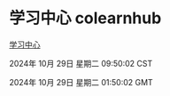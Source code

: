# 学习中心 colearnhub
[学习中心](http://219.139.197.74:56308/colearnhub/)

2024年 10月 29日 星期二 09:50:02 CST

2024年 10月 29日 星期二 01:50:02 GMT
